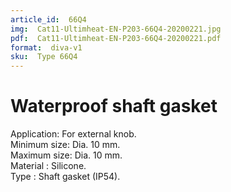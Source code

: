 ```yaml
---
article_id:  66Q4
img:  Cat11-Ultimheat-EN-P203-66Q4-20200221.jpg
pdf:  Cat11-Ultimheat-EN-P203-66Q4-20200221.pdf
format:  diva-v1
sku:  Type 66Q4
---
```

# Waterproof shaft gasket

Application: For external knob.  
Minimum size: Dia. 10 mm.  
Maximum size: Dia. 10 mm.  
Material : Silicone.  
Type : Shaft gasket (IP54).  

